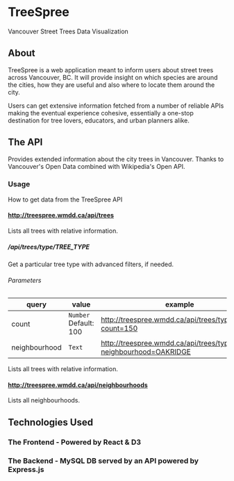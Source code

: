 # TreeSpree

Vancouver Street Trees Data Visualization

## About

TreeSpree is a web application meant to inform users about street trees across Vancouver, BC. It will provide insight on which species are around the cities, how they are useful and also where to locate them around the city.<br>

Users can get extensive information fetched from a number of reliable APIs making the eventual experience cohesive, essentially a one-stop destination for tree lovers, educators, and urban planners alike. <br>

## The API

Provides extended information about the city trees in Vancouver. Thanks to Vancouver's Open Data combined with Wikipedia's Open API.

### Usage

How to get data from the TreeSpree API

#### http://treespree.wmdd.ca/api/trees

Lists all trees with relative information.

##### /api/trees/type/TREE_TYPE

Get a particular tree type with advanced filters, if needed.

###### Parameters

| query         | value                 | example                                                              |
| ------------- | --------------------- | -------------------------------------------------------------------- |
| count         | `Number` Default: 100 | http://treespree.wmdd.ca/api/trees/type/maple?count=150              |
| neighbourhood | `Text`                | http://treespree.wmdd.ca/api/trees/type/maple?neighbourhood=OAKRIDGE |

Lists all trees with relative information.

#### http://treespree.wmdd.ca/api/neighbourhoods

Lists all neighbourhoods.

## Technologies Used

### The Frontend - Powered by React & D3

### The Backend - MySQL DB served by an API powered by Express.js

<!--
## The Team -->
